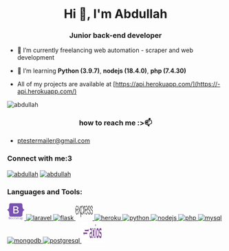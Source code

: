 
<h1 align="center">Hi 👋, I'm Abdullah</h1>
<h3 align="center">Junior back-end developer</h3>

- 🔭 I’m currently freelancing web automation - scraper and web development
-  🌱 I’m learning **Python (3.9.7)**, **nodejs (18.4.0)**, **php (7.4.30)**

- All of my projects are available at [https://api.herokuapp.com/](https://-api.herokuapp.com/)

<p align="left"> <img src="https://komarev.com/ghpvc/?username=sadvibes1&label=Profile%20views&color=0e75b6&style=flat" alt="abdullah" /> </p>

<h3 align="center">how to reach me :>📫</h3>


- ptestermailer@gmail.com


<h3 align="left">Connect with me:3</h3>
<p align="left">
<a href="https://fb.com/100082061636989" target="blank"><img align="center" src="https://raw.githubusercontent.com/rahuldkjain/github-profile-readme-generator/master/src/images/icons/Social/facebook.svg" alt="abdullah" height="30" width="40" /></a>
<a href="https://wa.me/6282349915082" target="blank"><img align="center" src="https://raw.githubusercontent.com/rahuldkjain/github-profile-readme-generator/master/src/images/icons/Social/whatsapp.svg" alt="abdullah" height="30" width="40" /></a>

<h3 align="left">Languages and Tools:</h3>
<p align="left"> <a href="https://getbootstrap.com" target="_blank"> <img src="https://raw.githubusercontent.com/devicons/devicon/master/icons/bootstrap/bootstrap-plain-wordmark.svg" alt="bootstrap" width="40" height="40"/> </a>
<a href="https://laravel.com" target="_blank"> <img src="https://raw.githubusercontent.com/rahuldkjain/github-profile-readme-generator/master/src/images/icons/Framework/laravel.svg" alt="laravel" width="40" height="40"/> </a>
<a href="https://docs.com" target="_blank"> <img src="https://raw.githubusercontent.com/rahuldkjain/github-profile-readme-generator/master/src/images/icons/Framework/flask.svg" alt="flask" width="40" height="40"/> </a>
<a href="https://expressjs.com" target="_blank"> <img src="https://raw.githubusercontent.com/rahuldkjain/github-profile-readme-generator/master/src/images/icons/BackendDevelopment/express.svg" alt="express" width="40" height="40"/> </a>
<a href="https://heroku.com" target="_blank"> <img src="https://www.vectorlogo.zone/logos/heroku/heroku-icon.svg" alt="heroku" width="40" height="40"/> </a>
<a href="https://python.org" target="_blank"> <img src="https://raw.githubusercontent.com/rahuldkjain/github-profile-readme-generator/master/src/images/icons/ProgrammingLanguages/python.svg" alt="python" width="40" height="40"/> </a>
<a href="https://nodejs.org" target="_blank"> <img src="https://raw.githubusercontent.com/rahuldkjain/github-profile-readme-generator/master/src/images/icons/BackendDevelopment/nodejs.svg" alt="nodejs" width="40" height="40"/> </a>
<a href="https://php.net" target="_blank"> <img src="https://raw.githubusercontent.com/rahuldkjain/github-profile-readme-generator/master/src/images/icons/ProgrammingLanguages/php.svg" alt="php" width="40" height="40"/> </a>
<a href="https://phpmyadmin.com" target="_blank"> <img src="https://raw.githubusercontent.com/rahuldkjain/github-profile-readme-generator/master/src/images/icons/Database/mysql.svg" alt="mysql" width="40" height="40"/> </a>
<a href="https://mongodb.com" target="_blank"> <img src="https://raw.githubusercontent.com/rahuldkjain/github-profile-readme-generator/master/src/images/icons/Database/mongodb.svg" alt="mongodb" width="40" height="40"/> </a>
<a href="https://.com" target="_blank"> <img src="https://raw.githubusercontent.com/rahuldkjain/github-profile-readme-generator/master/src/images/icons/Database/postgresql.svg" alt="postgresql" width="40" height="40"/> </a>
<a href="https://zetcode.com/javascript/axios/" target="_blank"> <img src="https://raw.githubusercontent.com/sadvibes1/sadvibes1/main/images/axios.png" alt="bootstrap" width="50" height="50"/> </a>


